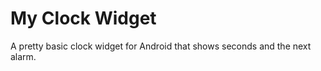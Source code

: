 My Clock Widget
===============

A pretty basic clock widget for Android that shows seconds and the next alarm.
